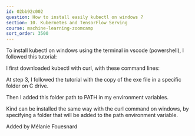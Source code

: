 ```yaml
---
id: 02bb92c002
question: How to install easily kubectl on windows ?
section: 10. Kubernetes and TensorFlow Serving
course: machine-learning-zoomcamp
sort_order: 3500
---
```


To install kubectl on windows using the terminal in vscode (powershell), I followed this tutorial:

I first downloaded kubectl with curl, with these command lines:

At step 3, I followed the tutorial with the copy of the exe file in a specific folder on C drive.

Then I added this folder path to PATH in my environment variables.

Kind can be installed the same way with the curl command on windows, by specifying a folder that will be added to the path environment variable.

Added by Mélanie Fouesnard

